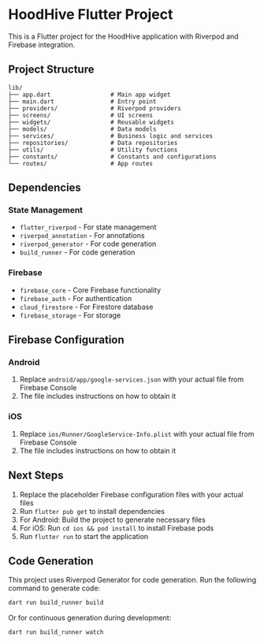 # HoodHive Flutter Project

This is a Flutter project for the HoodHive application with Riverpod and Firebase integration.

## Project Structure

```
lib/
├── app.dart                 # Main app widget
├── main.dart                # Entry point
├── providers/               # Riverpod providers
├── screens/                 # UI screens
├── widgets/                 # Reusable widgets
├── models/                  # Data models
├── services/                # Business logic and services
├── repositories/            # Data repositories
├── utils/                   # Utility functions
├── constants/               # Constants and configurations
└── routes/                  # App routes
```

## Dependencies

### State Management
- `flutter_riverpod` - For state management
- `riverpod_annotation` - For annotations
- `riverpod_generator` - For code generation
- `build_runner` - For code generation

### Firebase
- `firebase_core` - Core Firebase functionality
- `firebase_auth` - For authentication
- `cloud_firestore` - For Firestore database
- `firebase_storage` - For storage

## Firebase Configuration

### Android
1. Replace `android/app/google-services.json` with your actual file from Firebase Console
2. The file includes instructions on how to obtain it

### iOS
1. Replace `ios/Runner/GoogleService-Info.plist` with your actual file from Firebase Console
2. The file includes instructions on how to obtain it

## Next Steps

1. Replace the placeholder Firebase configuration files with your actual files
2. Run `flutter pub get` to install dependencies
3. For Android: Build the project to generate necessary files
4. For iOS: Run `cd ios && pod install` to install Firebase pods
5. Run `flutter run` to start the application

## Code Generation

This project uses Riverpod Generator for code generation. Run the following command to generate code:

```bash
dart run build_runner build
```

Or for continuous generation during development:

```bash
dart run build_runner watch